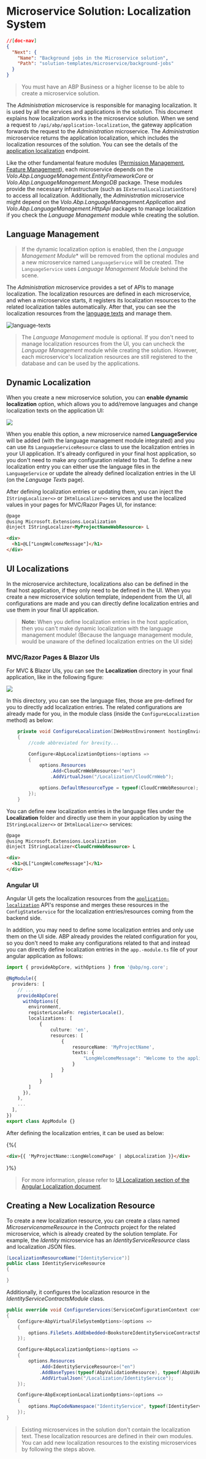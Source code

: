 # Microservice Solution: Localization System

````json
//[doc-nav]
{
  "Next": {
    "Name": "Background jobs in the Microservice solution",
    "Path": "solution-templates/microservice/background-jobs"
  }
}
````

> You must have an ABP Business or a higher license to be able to create a microservice solution.

The *Administration* microservice is responsible for managing localization. It is used by all the services and applications in the solution. This document explains how localization works in the microservice solution. When we send a request to `/api/abp/application-localization`, the gateway application forwards the request to the *Administration* microservice. The *Administration* microservice returns the application localization, which includes the localization resources of the solution. You can see the details of the [application localization](../../framework/api-development/standard-apis/localization.md) endpoint.

Like the other fundamental feature modules ([Permission Management](permission-management.md), [Feature Management](feature-management.md)), each microservice depends on the *Volo.Abp.LanguageManagement.EntityFrameworkCore* or *Volo.Abp.LanguageManagement.MongoDB* package. These modules provide the necessary infrastructure (such as `IExternalLocalizationStore`) to access all localization. Additionally, the *Administration* microservice might depend on the *Volo.Abp.LanguageManagement.Application* and *Volo.Abp.LanguageManagement.HttpApi* packages to manage localization if you check the *Language Management* module while creating the solution.

## Language Management

> If the dynamic localization option is enabled, then the *Language Management Module** will be removed from the optional modules and a new microservice named `LanguageService` will be created. The `LanguageService` uses *Language Management Module* behind the scene.

The *Administration* microservice provides a set of APIs to manage localization. The localization resources are defined in each microservice, and when a microservice starts, it registers its localization resources to the related localization tables automatically. After that, you can see the localization resources from the [language texts](../../modules/language-management.md#language-texts) and manage them.

![language-texts](images/language-management-language-texts-page.png)

> The *Language Management* module is optional. If you don't need to manage localization resources from the UI, you can uncheck the *Language Management* module while creating the solution. However, each microservice's localization resources are still registered to the database and can be used by the applications.

## Dynamic Localization

When you create a new microservice solution, you can **enable dynamic localization** option, which allows you to add/remove languages and change localization texts on the application UI:

![](./images/enable-dynamic-localization.png)

When you enable this option, a new microservice named **LanguageService** will be added (with the language management module integrated) and you can use its `LanguageServiceResource` class to use the localization entries in your UI application. It's already configured in your final host application, so you don't need to make any configuration related to that. To define a new localization entry you can either use the language files in the `LanguageService` or update the already defined localization entries in the UI (on the *Language Texts* page). 

After defining localization entries or updating them, you can inject the `IStringLocalizer<>` or `IHtmlLocalizer<>` services and use the localized values in your pages for MVC/Razor Pages UI, for instance:

```html
@page
@using Microsoft.Extensions.Localization
@inject IStringLocalizer<MyProjectNameWebResource> L

<div>
  <h1>@L["LongWelcomeMessage"]</h1>
</div>  
```

## UI Localizations

In the microservice architecture, localizations also can be defined in the final host application, if they only need to be defined in the UI. When you create a new microservice solution template, independent from the UI, all configurations are made and you can directly define localization entries and use them in your final UI application.

> **Note:** When you define localization entries in the host application, then you can't make dynamic localization with the language management module! (Because the language management module, would be unaware of the defined localization entries on the UI side)

### MVC/Razor Pages & Blazor UIs

For MVC & Blazor UIs, you can see the **Localization** directory in your final application, like in the following figure:

![](./images/ui-localization-mvc.png)

In this directory, you can see the language files, those are pre-defined for you to directly add localization entries. The related configurations are already made for you, in the module class (inside the `ConfigureLocalization` method) as below:

```csharp
    private void ConfigureLocalization(IWebHostEnvironment hostingEnvironment)
    {
        //code abbreviated for brevity...

        Configure<AbpLocalizationOptions>(options =>
        {
            options.Resources
                .Add<CloudCrmWebResource>("en")
                .AddVirtualJson("/Localization/CloudCrmWeb");

            options.DefaultResourceType = typeof(CloudCrmWebResource);
        });
    }
```

You can define new localization entries in the language files under the **Localization** folder and directly use them in your application by using the `IStringLocalizer<>` or `IHtmlLocalizer<>` services:

```html
@page
@using Microsoft.Extensions.Localization
@inject IStringLocalizer<CloudCrmWebResource> L

<div>
  <h1>@L["LongWelcomeMessage"]</h1>
</div>  
```

### Angular UI

Angular UI gets the localization resources from the [`application-localization`](../../framework/api-development/standard-apis/localization.md) API's response and merges these resources in the `ConfigStateService` for the localization entries/resources coming from the backend side.

In addition, you may need to define some localization entries and only use them on the UI side. ABP already provides the related configuration for you, so you don't need to make any configurations related to that and instead you can directly define localization entries in the `app.-module.ts` file of your angular application as follows:

```ts
import { provideAbpCore, withOptions } from '@abp/ng.core';

@NgModule({
  providers: [
    // ...
    provideAbpCore(
      withOptions({
        environment,
        registerLocaleFn: registerLocale(),
        localizations: [
            {
                culture: 'en',
                resources: [
                    {
                        resourceName: 'MyProjectName',
                        texts: {
                            "LongWelcomeMessage": "Welcome to the application. This is a startup project based on the ABP framework. For more information visit"
                        }
                    }
                ]
            }
        ]
      }),
    ),
    ...
  ],
})
export class AppModule {}

```

After defining the localization entries, it can be used as below:

{%{
```html
<div>{{ 'MyProjectName::LongWelcomePage' | abpLocalization }}</div>
```
}%}

> For more information, please refer to [UI Localization section of the Angular Localization document](../../framework/ui/angular/localization.md).

## Creating a New Localization Resource

To create a new localization resource, you can create a class named *MicroservicenameResource* in the *Contracts* project for the related microservice, which is already created by the solution template. For example, the *Identity* microservice has an *IdentityServiceResource* class and localization JSON files.

```csharp
[LocalizationResourceName("IdentityService")]
public class IdentityServiceResource
{

}
```

Additionally, it configures the localization resource in the *IdentityServiceContractsModule* class.

```csharp	
public override void ConfigureServices(ServiceConfigurationContext context)
{
    Configure<AbpVirtualFileSystemOptions>(options =>
    {
        options.FileSets.AddEmbedded<BookstoreIdentityServiceContractsModule>();
    });

    Configure<AbpLocalizationOptions>(options =>
    {
        options.Resources
            .Add<IdentityServiceResource>("en")
            .AddBaseTypes(typeof(AbpValidationResource), typeof(AbpUiResource))
            .AddVirtualJson("/Localization/IdentityService");
    });

    Configure<AbpExceptionLocalizationOptions>(options =>
    {
        options.MapCodeNamespace("IdentityService", typeof(IdentityServiceResource));
    });
}
```

> Existing microservices in the solution don't contain the localization text. These localization resources are defined in their own modules. You can add new localization resources to the existing microservices by following the steps above.
